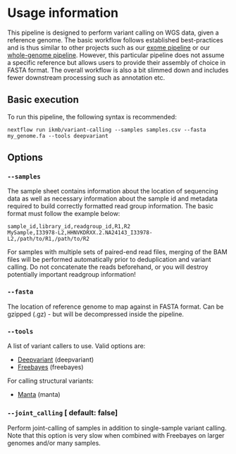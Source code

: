 # Usage information

This pipeline is designed to perform variant calling on WGS data, given a reference genome. The basic workflow follows established best-practices and is thus similar to other projects
such as our [exome pipeline](https://github.com/ikmb/exome-seq) or our [whole-genome pipeline](https://github.com/ikmb/deepvariant). However, this particular pipeline does not assume a specific reference but allows users to provide their assembly of choice in FASTA format. The overall workflow is also a bit slimmed down and includes fewer downstream processing such as annotation etc. 

## Basic execution

To run this pipeline, the following syntax is recommended:

```
nextflow run ikmb/variant-calling --samples samples.csv --fasta my_genome.fa --tools deepvariant
```

## Options

### `--samples`

The sample sheet contains information about the location of sequencing data as well as necessary information about the sample id and metadata required to build correctly formatted read group information. The basic format must follow the example below:

```
sample_id,library_id,readgroup_id,R1,R2
MySample,I33978-L2,HHNVKDRXX.2.NA24143_I33978-L2,/path/to/R1,/path/to/R2
```

For samples with multiple sets of paired-end read files, merging of the BAM files will be performed automatically prior to deduplication and variant calling. Do not concatenate the reads beforehand, or you will destroy potentially important readgroup information!

### `--fasta`

The location of reference genome to map against in FASTA format. Can be gzipped (.gz) - but will be decompressed inside the pipeline. 

### `--tools`

A list of variant callers to use. Valid options are:

* [Deepvariant](https://github.com/google/deepvariant) (deepvariant)
* [Freebayes](https://github.com/freebayes/freebayes) (freebayes)

For calling structural variants:

* [Manta](https://github.com/Illumina/manta) (manta)

### `--joint_calling` [ default: false]

Perform joint-calling of samples in addition to single-sample variant calling. Note that this option is very slow when combined with Freebayes on larger genomes and/or many samples. 

